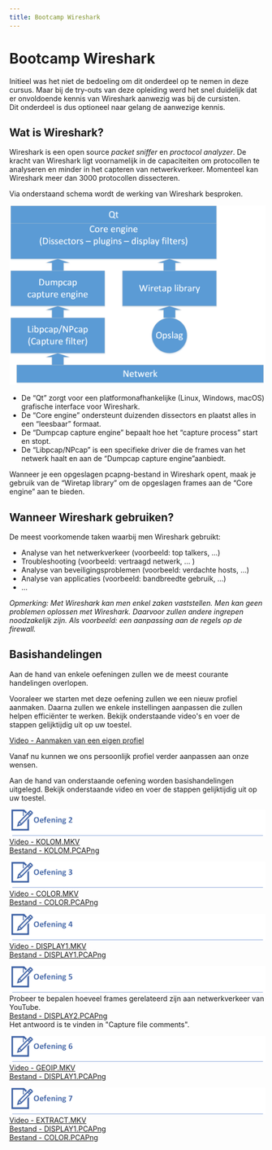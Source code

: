 ```yaml
---
title: Bootcamp Wireshark
---
```


# Bootcamp Wireshark

Initieel was het niet de bedoeling om dit onderdeel op te nemen in deze cursus. Maar bij de try-outs van deze opleiding werd het snel duidelijk dat er onvoldoende kennis van Wireshark aanwezig was bij de cursisten.  
Dit onderdeel is dus optioneel naar gelang de aanwezige kennis.

## Wat is Wireshark?

Wireshark is een open source *packet sniffer* en *proctocol analyzer*. De kracht van Wireshark ligt voornamelijk in de capaciteiten om protocollen te analyseren en minder in het capteren van netwerkverkeer. Momenteel kan Wireshark meer dan 3000 protocollen dissecteren. 

Via onderstaand schema wordt de werking van Wireshark besproken.  

![INTERNAL](./assets/INTERNAL.png)  

- De “Qt” zorgt voor een platformonafhankelijke (Linux, Windows, macOS) grafische interface voor Wireshark.  
- De “Core engine” ondersteunt duizenden dissectors en plaatst alles in een “leesbaar” formaat.   
- De “Dumpcap capture engine” bepaalt hoe het “capture process” start en stopt.   
- De “Libpcap/NPcap” is een specifieke driver die de frames van het netwerk haalt en aan de 
“Dumpcap capture engine”aanbiedt.   

Wanneer je een opgeslagen pcapng-bestand in Wireshark opent, maak je gebruik van de “Wiretap library” om de opgeslagen frames aan de “Core engine” aan te bieden. 

## Wanneer Wireshark gebruiken?

De meest voorkomende taken waarbij men Wireshark gebruikt: 
- Analyse van het netwerkverkeer (voorbeeld: top talkers, …) 
- Troubleshooting (voorbeeld: vertraagd netwerk, … ) 
- Analyse van beveiligingsproblemen (voorbeeld: verdachte hosts, …) 
- Analyse van applicaties (voorbeeld: bandbreedte gebruik, …) 
- ...

*Opmerking: Met Wireshark kan men enkel zaken vaststellen. Men kan geen problemen oplossen met Wireshark. Daarvoor zullen andere ingrepen noodzakelijk zijn. Als voorbeeld: een aanpassing aan de regels op de firewall.* 

## Basishandelingen

Aan de hand van enkele oefeningen zullen we de meest courante handelingen overlopen. 

Vooraleer we starten met deze oefening zullen we een nieuw profiel aanmaken.
Daarna zullen we enkele instellingen aanpassen die zullen helpen efficiënter te werken.
Bekijk onderstaande video's en voer de stappen gelijktijdig uit op uw toestel.

[Video - Aanmaken van een eigen profiel](https://opleiding-cybersecurity.be/PROFIEL.mkv)

Vanaf nu kunnen we ons persoonlijk profiel verder aanpassen aan onze wensen.

Aan de hand van onderstaande oefening worden basishandelingen uitgelegd.
Bekijk onderstaande video en voer de stappen gelijktijdig uit op uw toestel.  


![OEFENING2](./assets/OEFENING2.png)   
[Video - KOLOM.MKV](https://opleiding-cybersecurity.be/KOLOM.mkv)  
[Bestand - KOLOM.PCAPng](https://opleiding-cybersecurity.be/Kolom.pcapng)  


![OEFENING3](./assets/OEFENING3.png)   
[Video - COLOR.MKV](https://opleiding-cybersecurity.be/COLOR.mkv)  
[Bestand - COLOR.PCAPng](https://opleiding-cybersecurity.be/Color.pcapng)  


![OEFENING4](./assets/OEFENING4.png)    
[Video - DISPLAY1.MKV](https://opleiding-cybersecurity.be/DISPLAY1.mkv)  
[Bestand - DISPLAY1.PCAPng](https://opleiding-cybersecurity.be/Display1.pcapng)   


![OEFENING5](./assets/OEFENING5.png)   
Probeer te bepalen hoeveel frames gerelateerd zijn aan netwerkverkeer van YouTube.  
[Bestand - DISPLAY2.PCAPng](https://opleiding-cybersecurity.be/Display2.pcapng)  
Het antwoord is te vinden in "Capture file comments".  


![OEFENING6](./assets/OEFENING6.png)    
[Video - GEOIP.MKV](https://opleiding-cybersecurity.be/GEOIP.mkv)  
[Bestand - DISPLAY1.PCAPng](https://opleiding-cybersecurity.be/Display1.pcapng)  


![OEFENING7](./assets/OEFENING7.png)   
[Video - EXTRACT.MKV](https://opleiding-cybersecurity.be/EXTRACT.mkv)   
[Bestand - DISPLAY1.PCAPng](https://opleiding-cybersecurity.be/Display1.pcapng)  
[Bestand - COLOR.PCAPng](https://opleiding-cybersecurity.be/Color.pcapng)  

